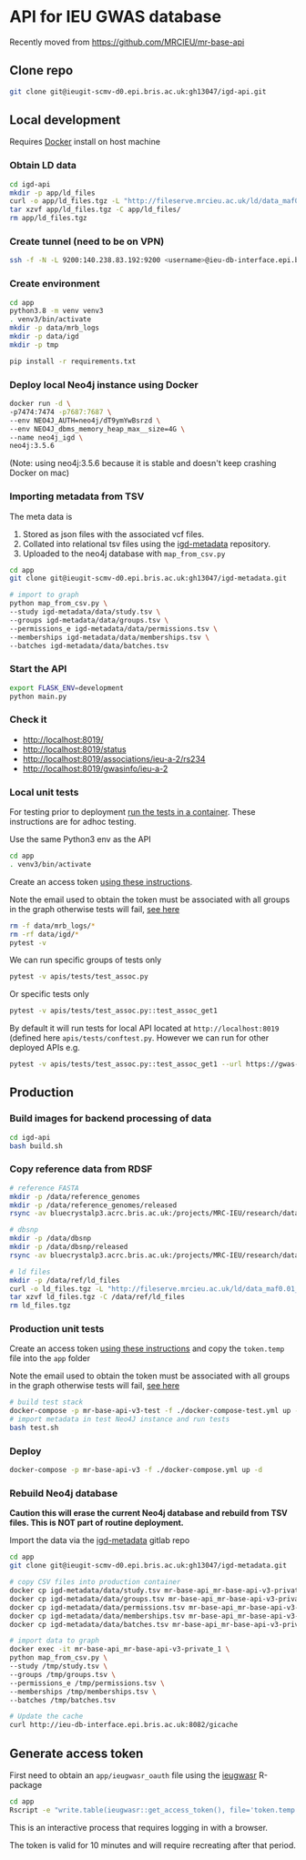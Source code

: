 # API for IEU GWAS database

Recently moved from <https://github.com/MRCIEU/mr-base-api>

## Clone repo

```sh
git clone git@ieugit-scmv-d0.epi.bris.ac.uk:gh13047/igd-api.git
```

## Local development

Requires [Docker](https://docs.docker.com/install) install on host machine

### Obtain LD data

```sh
cd igd-api
mkdir -p app/ld_files
curl -o app/ld_files.tgz -L "http://fileserve.mrcieu.ac.uk/ld/data_maf0.01_rs_ref.tgz"
tar xzvf app/ld_files.tgz -C app/ld_files/
rm app/ld_files.tgz
```

### Create tunnel (need to be on VPN)

```sh
ssh -f -N -L 9200:140.238.83.192:9200 <username>@ieu-db-interface.epi.bris.ac.uk
```

### Create environment

```sh
cd app
python3.8 -m venv venv3
. venv3/bin/activate
mkdir -p data/mrb_logs
mkdir -p data/igd
mkdir -p tmp

pip install -r requirements.txt
```

### Deploy local Neo4j instance using Docker

```sh
docker run -d \
-p7474:7474 -p7687:7687 \
--env NEO4J_AUTH=neo4j/dT9ymYwBsrzd \
--env NEO4J_dbms_memory_heap_max__size=4G \
--name neo4j_igd \
neo4j:3.5.6
```

(Note: using neo4j:3.5.6 because it is stable and doesn't keep crashing Docker on mac)

### Importing metadata from TSV

The meta data is

1. Stored as json files with the associated vcf files.
2. Collated into relational tsv files using the [igd-metadata](https://ieugit-scmv-d0.epi.bris.ac.uk/gh13047/igd-metadata) repository.
3. Uploaded to the neo4j database with `map_from_csv.py`

```sh
cd app
git clone git@ieugit-scmv-d0.epi.bris.ac.uk:gh13047/igd-metadata.git

# import to graph
python map_from_csv.py \
--study igd-metadata/data/study.tsv \
--groups igd-metadata/data/groups.tsv \
--permissions_e igd-metadata/data/permissions.tsv \
--memberships igd-metadata/data/memberships.tsv \
--batches igd-metadata/data/batches.tsv
```

### Start the API

```sh
export FLASK_ENV=development
python main.py
```

### Check it

- <http://localhost:8019/>
- <http://localhost:8019/status>
- <http://localhost:8019/associations/ieu-a-2/rs234>
- <http://localhost:8019/gwasinfo/ieu-a-2>

### Local unit tests

For testing prior to deployment [run the tests in a container](#Production-unit-tests). These instructions are for adhoc testing.

Use the same Python3 env as the API

```sh
cd app
. venv3/bin/activate
```

Create an access token [using these instructions](#Generate-access-token).

Note the email used to obtain the token must be associated with all groups in the graph otherwise tests will fail, [see here](app/map_from_csv.py#L306)

```sh
rm -f data/mrb_logs/*
rm -rf data/igd/*
pytest -v
```

We can run specific groups of tests only

```sh
pytest -v apis/tests/test_assoc.py
```

Or specific tests only

```sh
pytest -v apis/tests/test_assoc.py::test_assoc_get1
```

By default it will run tests for local API located at `http://localhost:8019` (defined here `apis/tests/conftest.py`. However we can run for other deployed APIs e.g.

```sh
pytest -v apis/tests/test_assoc.py::test_assoc_get1 --url https://gwas-api.mrcieu.ac.uk
```

## Production

### Build images for backend processing of data

```sh
cd igd-api
bash build.sh
```

### Copy reference data from RDSF

```sh
# reference FASTA
mkdir -p /data/reference_genomes
mkdir -p /data/reference_genomes/released
rsync -av bluecrystalp3.acrc.bris.ac.uk:/projects/MRC-IEU/research/data/broad/public/reference_genomes/released/2019-08-30 /data/reference_genomes/released

# dbsnp
mkdir -p /data/dbsnp
mkdir -p /data/dbsnp/released
rsync -av bluecrystalp3.acrc.bris.ac.uk:/projects/MRC-IEU/research/data/ncbi/public/dbsnp/released/2019-09-11 /data/dbsnp/released

# ld files
mkdir -p /data/ref/ld_files
curl -o ld_files.tgz -L "http://fileserve.mrcieu.ac.uk/ld/data_maf0.01_rs_ref.tgz"
tar xzvf ld_files.tgz -C /data/ref/ld_files
rm ld_files.tgz
```

### Production unit tests

Create an access token [using these instructions](#Generate-access-token) and copy the ```token.temp``` file into the ```app``` folder

Note the email used to obtain the token must be associated with all groups in the graph otherwise tests will fail, [see here](app/map_from_csv.py#L306)

```sh
# build test stack
docker-compose -p mr-base-api-v3-test -f ./docker-compose-test.yml up -d
# import metadata in test Neo4J instance and run tests
bash test.sh
```

### Deploy

```sh
docker-compose -p mr-base-api-v3 -f ./docker-compose.yml up -d
```

### Rebuild Neo4j database

**Caution this will erase the current Neo4j database and rebuild from TSV files. This is NOT part of routine deployment.**

Import the data via the [igd-metadata](https://ieugit-scmv-d0.epi.bris.ac.uk/gh13047/igd-metadata) gitlab repo

```sh
cd app
git clone git@ieugit-scmv-d0.epi.bris.ac.uk:gh13047/igd-metadata.git

# copy CSV files into production container
docker cp igd-metadata/data/study.tsv mr-base-api_mr-base-api-v3-private_1:/tmp
docker cp igd-metadata/data/groups.tsv mr-base-api_mr-base-api-v3-private_1:/tmp
docker cp igd-metadata/data/permissions.tsv mr-base-api_mr-base-api-v3-private_1:/tmp
docker cp igd-metadata/data/memberships.tsv mr-base-api_mr-base-api-v3-private_1:/tmp
docker cp igd-metadata/data/batches.tsv mr-base-api_mr-base-api-v3-private_1:/tmp

# import data to graph
docker exec -it mr-base-api_mr-base-api-v3-private_1 \
python map_from_csv.py \
--study /tmp/study.tsv \
--groups /tmp/groups.tsv \
--permissions_e /tmp/permissions.tsv \
--memberships /tmp/memberships.tsv \
--batches /tmp/batches.tsv

# Update the cache
curl http://ieu-db-interface.epi.bris.ac.uk:8082/gicache
```

## Generate access token

First need to obtain an `app/ieugwasr_oauth` file using the [ieugwasr](https://github.com/MRCIEU/ieugwasr) R-package

```sh
cd app
Rscript -e "write.table(ieugwasr::get_access_token(), file='token.temp', row=F, col=F, qu=F)"
```

This is an interactive process that requires logging in with a browser.

The token is valid for 10 minutes and will require recreating after that period.

